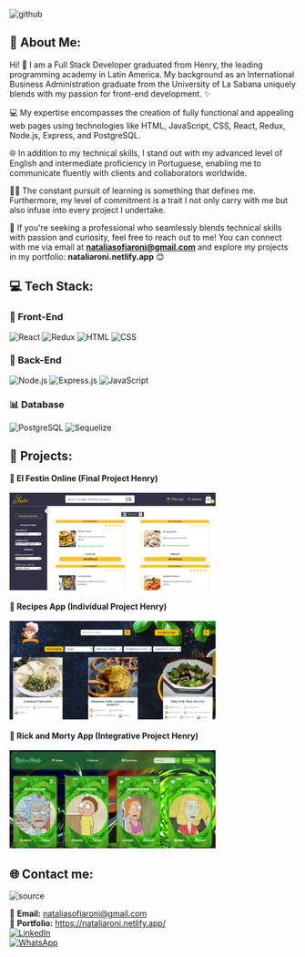 ![github](https://github.com/NataliaRoni/NataliaRoni/assets/106890696/9eb2b021-14bb-4026-890f-68b2164ddbd3)

## 💫 About Me:
Hi! 👋 I am a Full Stack Developer graduated from Henry, the leading programming academy in Latin America. My background as an International Business Administration graduate from the University of La Sabana uniquely blends with my passion for front-end development. ✨ 

💻 My expertise encompasses the creation of fully functional and appealing web pages using technologies like HTML, JavaScript, CSS, React, Redux, Node.js, Express, and PostgreSQL. 

🌐 In addition to my technical skills, I stand out with my advanced level of English and intermediate proficiency in Portuguese, enabling me to communicate fluently with clients and collaborators worldwide. 

🙋‍♀️ The constant pursuit of learning is something that defines me. Furthermore, my level of commitment is a trait I not only carry with me but also infuse into every project I undertake. 

🚀 If you're seeking a professional who seamlessly blends technical skills with passion and curiosity, feel free to reach out to me! You can connect with me via email at **nataliasofiaroni@gmail.com** and explore my projects in my portfolio: **nataliaroni.netlify.app** 😊


## 💻 Tech Stack:
### 🎨 Front-End
![React](https://img.shields.io/badge/React-%2320232a.svg?style=for-the-badge&logo=react&logoColor=%2361DAFB)
![Redux](https://img.shields.io/badge/Redux-%23593d88.svg?style=for-the-badge&logo=redux&logoColor=white)
![HTML](https://img.shields.io/badge/HTML-%23E34F26.svg?style=for-the-badge&logo=html5&logoColor=white)
![CSS](https://img.shields.io/badge/CSS-%231572B6.svg?style=for-the-badge&logo=css3&logoColor=white)

### 🧠 Back-End
![Node.js](https://img.shields.io/badge/Node.js-6DA55F?style=for-the-badge&logo=node.js&logoColor=white)
![Express.js](https://img.shields.io/badge/Express.js-%23404d59.svg?style=for-the-badge&logo=express&logoColor=%2361DAFB)
![JavaScript](https://img.shields.io/badge/JavaScript-%23323330.svg?style=for-the-badge&logo=javascript&logoColor=%23F7DF1E)

### 📊 Database
![PostgreSQL](https://img.shields.io/badge/PostgreSQL-%23316192.svg?style=for-the-badge&logo=postgresql&logoColor=white)
![Sequelize](https://img.shields.io/badge/Sequelize-%231572B6.svg?style=for-the-badge&logo=sequelize&logoColor=white)


## 📌 Projects:
**🌟 El Festin Online (Final Project Henry)**<br><br>
<a href="https://pf-front-end-grupo3.vercel.app/" target="_blank"><img src="images/festinonline.png" alt="El Festin" width="362"></a> <br><br>
**🌟 Recipes App (Individual Project Henry)**<br><br>
<a href="https://pi-front-natalia.vercel.app/" target="_blank"><img src="images/nataliarecipes.png" alt="Recipes App" width="362"></a><br><br>
**🌟 Rick and Morty App (Integrative Project Henry)**<br><br>
<a href="https://rick-and-morty-front-theta.vercel.app/" target="_blank"><img src="images/rickandmorty.png" alt="Rick and Morty App" width="362"></a>

## 🌐 Contact me:
  <img src="https://github.com/NataliaRoni/NataliaRoni/assets/106890696/9e35d461-e480-4807-a58f-99ded068835f" alt="source" width="100" style="margin-right: 20px;">

📧 **Email:** nataliasofiaroni@gmail.com <br>
📂 **Portfolio:** https://nataliaroni.netlify.app/ <br>
[![LinkedIn](https://img.shields.io/badge/LinkedIn-%230077B5.svg?logo=linkedin&logoColor=white)](https://www.linkedin.com/in/natalia-sofia-rodriguez/) <br>
[![WhatsApp](https://img.shields.io/badge/WhatsApp-%25B2D366.svg?logo=whatsapp&logoColor=white)](https://wa.me/+573028498759)
